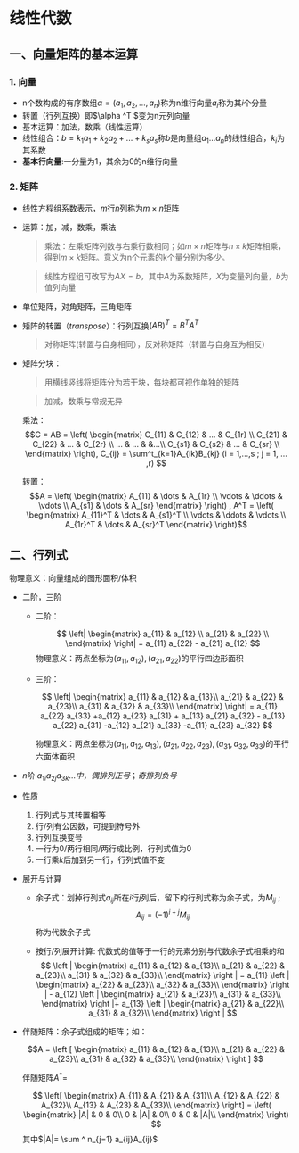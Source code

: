 # 线性代数

## 一、向量矩阵的基本运算

### 1. 向量

* n个数构成的有序数组$\alpha = (a_1,a_2,...,a_n)$称为n维行向量$a_i$称为其$i$个分量
* 转置（行列互换）即$\alpha ^T $变为n元列向量
* 基本运算：加法，数乘（线性运算）
* 线性组合：$b = k_1a_1+k_2a_2+...+k_sa_s$称$b$是向量组$a_1...a_n$的线性组合，$k_i$为其系数
* __基本行向量__:一分量为1，其余为0的n维行向量

### 2. 矩阵

* 线性方程组系数表示，$m$行$n$列称为$m \times n$矩阵
* 运算：加，减，数乘，乘法
    > 乘法：左乘矩阵列数与右乘行数相同；如$m \times n$矩阵与$n \times k$矩阵相乘，得到$m \times k$矩阵。意义为n个元素的k个量分别为多少。

    > 线性方程组可改写为$AX = b$，其中$A$为系数矩阵，$X$为变量列向量，$b$为值列向量
* 单位矩阵，对角矩阵，三角矩阵

* 矩阵的转置（*transpose*）：行列互换$(AB)^T = B^TA^T$
    > 对称矩阵(转置与自身相同），反对称矩阵（转置与自身互为相反）

* 矩阵分块：
    > 用横线竖线将矩阵分为若干块，每块都可视作单独的矩阵

    > 加减，数乘与常规无异

    乘法：
        $$C = AB =
        \left(
        \begin{matrix}
        C_{11} & C_{12} & ... & C_{1r} \\
        C_{21} & C_{22} & ... & C_{2r} \\
        ... & ... &  &...\\
        C_{s1} & C_{s2} & ... & C_{sr} \\
        \end{matrix}    
        \right),
        C_{ij} = \sum^t_{k=1}A_{ik}B_{kj} (i = 1,...,s ; j = 1, ... ,r)
        $$

    转置：
        $$A = 
        \left(
        \begin{matrix}
        A_{11} & \dots & A_{1r} \\
        \vdots & \ddots & \vdots \\
        A_{s1} & \dots & A_{sr}
        \end{matrix}
        \right) ,
        A^T =
        \left(
        \begin{matrix}
        A_{11}^T & \dots & A_{s1}^T \\
        \vdots & \ddots & \vdots \\
        A_{1r}^T & \dots & A_{sr}^T
        \end{matrix}
        \right)$$

## 二、行列式

物理意义：向量组成的图形面积/体积

* 二阶，三阶

    * 二阶：

        $$
        \left|
        \begin{matrix}
        a_{11} & a_{12} \\
        a_{21} & a_{22} \\
        \end{matrix}
        \right|
        = a_{11} a_{22} - a_{21} a_{12}
        $$
        物理意义：两点坐标为$(a_{11},a_{12}), (a_{21}, a_{22})$的平行四边形面积

    * 三阶：

        $$
        \left|
        \begin{matrix}
        a_{11} & a_{12} & a_{13}\\
        a_{21} & a_{22} & a_{23}\\
        a_{31} & a_{32} & a_{33}\\
        \end{matrix}
        \right|
        = a_{11} a_{22} a_{33} +a_{12} a_{23} a_{31} + a_{13} a_{21} a_{32} - a_{13} a_{22} a_{31} -a_{12} a_{21} a_{33} -a_{11} a_{23} a_{32}
        $$

        物理意义：两点坐标为$(a_{11},a_{12},a_{13}), (a_{21}, a_{22},a_{23}), (a_{31},a_{32},a_{33})$的平行六面体面积

* $n$阶
    $a_{1i}a_{2j}a_{3k}...中，偶排列正号；奇排列负号$

* 性质

    1. 行列式与其转置相等
    2. 行/列有公因数，可提到符号外
    3. 行列互换变号
    4. 一行为0/两行相同/两行成比例，行列式值为0
    5. 一行乘$k$后加到另一行，行列式值不变

* 展开与计算

    * 余子式：划掉行列式$a_{ij}$所在$i$行$j$列后，留下的行列式称为余子式，为$M_{ij}$ ; $$A_{ij} = (-1)^{i+j}M_{ij}$$称为代数余子式

    * 按行/列展开计算: 代数式的值等于一行的元素分别与代数余子式相乘的和
    $$
    \left |
    \begin{matrix}
    a_{11} & a_{12} & a_{13}\\
    a_{21} & a_{22} & a_{23}\\
    a_{31} & a_{32} & a_{33}\\
    \end{matrix}
    \right | =
    a_{11}
    \left |
    \begin{matrix}
    a_{22} & a_{23}\\
    a_{32} & a_{33}\\
    \end{matrix}
    \right | -
    a_{12}
    \left |
    \begin{matrix}
    a_{21} & a_{23}\\
    a_{31} & a_{33}\\
    \end{matrix}
    \right |+
    a_{13}
    \left |
    \begin{matrix}
    a_{21} & a_{22}\\
    a_{31} & a_{32}\\
    \end{matrix}
    \right |
    $$

* 伴随矩阵：余子式组成的矩阵；如：

    $$A =
    \left [
    \begin{matrix}
    a_{11} & a_{12} & a_{13}\\
    a_{21} & a_{22} & a_{23}\\
    a_{31} & a_{32} & a_{33}\\
    \end{matrix}
    \right ]
    $$

    伴随矩阵$A^* =$
    
    $$
    \left[
    \begin{matrix}
    A_{11} & A_{21} & A_{31}\\
    A_{12} & A_{22} & A_{32}\\
    A_{13} & A_{23} & A_{33}\\
    \end{matrix}
    \right] =
    \left(
    \begin{matrix}
    |A| & 0 & 0\\
    0 & |A| & 0\\
    0 & 0 & |A|\\
    \end{matrix}
    \right)
    $$
    其中$|A|= \sum ^ n_{j=1} a_{ij}A_{ij}$